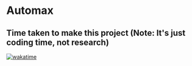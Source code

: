 # Automax

## Time taken to make this project (Note: It's just coding time, not research)
[![wakatime](https://wakatime.com/badge/github/ahmadfaraz2/Automax.svg)](https://wakatime.com/badge/github/ahmadfaraz2/Automax)
